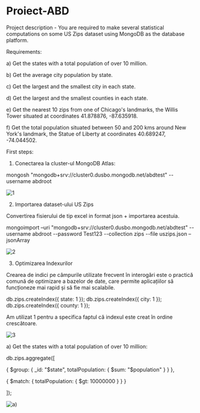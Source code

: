# Proiect-ABD

Project description - You are required to make several statistical computations on some US Zips dataset using MongoDB as the database platform.



Requirements:

a) Get the states with a total population of over 10 million.

b) Get the average city population by state.

c) Get the largest and the smallest city in each state.

d) Get the largest and the smallest counties in each state.

e) Get the nearest 10 zips from one of Chicago's landmarks, the Willis Tower situated at coordinates 41.878876, -87.635918.

f) Get the total population situated between 50 and 200 kms around New York's landmark, the Statue of Liberty at coordinates 40.689247, -74.044502.


First steps:

1) Conectarea la cluster-ul MongoDB Atlas:

mongosh "mongodb+srv://cluster0.dusbo.mongodb.net/abdtest" --username abdroot

![1](https://github.com/andra022/Proiect-ABD/assets/100848049/d4695981-fbbd-41cf-8061-35d15f03b45d)

2) Importarea dataset-ului US Zips

Convertirea fisierului de tip excel in format json + importarea acestuia.

mongoimport –uri "mongodb+srv://cluster0.dusbo.mongodb.net/abdtest" --username abdroot --password Test123 --collection zips --file uszips.json –jsonArray

![2](https://github.com/andra022/Proiect-ABD/assets/100848049/62159f34-dcba-49a6-b9a9-e46bf495d2cb)



3) Optimizarea Indexurilor

Crearea de indici pe câmpurile utilizate frecvent în interogări este o practică comună de optimizare a bazelor de date, care permite aplicațiilor să funcționeze mai rapid și să fie mai scalabile.

db.zips.createIndex({ state: 1 });
db.zips.createIndex({ city: 1 });
db.zips.createIndex({ county: 1 });

Am utilizat 1 pentru a specifica faptul că indexul este creat în ordine crescătoare.

![3](https://github.com/andra022/Proiect-ABD/assets/100848049/75b2317d-6dde-4170-b72d-14706831572f)

a) Get the states with a total population of over 10 million:

db.zips.aggregate([

  { $group: { _id: "$state", totalPopulation: { $sum: "$population" } } },

  { $match: { totalPopulation: { $gt: 10000000 } } }

]);


![a)](https://github.com/andra022/Proiect-ABD/assets/100848049/24922257-5276-4023-8f32-2efd146ebc2a)

